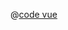 <ClientOnly>
  <common-code-view name="plugins-draw" :is-code-view="false"/>
</ClientOnly>

@[code vue](../.vuepress/components/map/plugins/draw.vue)
